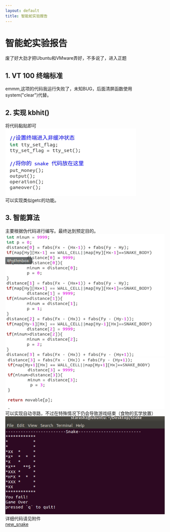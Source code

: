 ```yaml
---
layout: default
title: 智能蛇实验报告
---
```

# 智能蛇实验报告
废了好大劲才把Ubuntu和VMware弄好，不多说了，进入正题
## 1. VT 100 终端标准
emmm,这项的代码我运行失败了，未知BUG，后面清屏函数使用system("clear")代替。

## 2. 实现 kbhit()
将代码黏贴即可  
![](images\lab15_images\kit.png)  
可以实现类似getc的功能。

## 3. 智能算法  
主要根据伪代码进行编写。最终达到预定目的。  
![](images\lab15_images\auto1.png)  
![](images\lab15_images\auto2.png)  
可以实现自动寻路，不过在特殊情况下仍会导致游戏结束（食物的玄学放置）  
![](images\lab15_images\auto_snake.png)  
详细代码请见附件  
[new_snake](extra\new_snake.c)